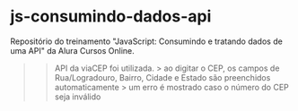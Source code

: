 # js-consumindo-dados-api
Repositório do treinamento "JavaScript: Consumindo e tratando dados de uma API" da Alura Cursos Online.

>> API da viaCEP foi utilizada.
    > ao digitar o CEP, os campos de Rua/Logradouro, Bairro, Cidade e Estado são preenchidos automaticamente
    > um erro é mostrado caso o número do CEP seja inválido
